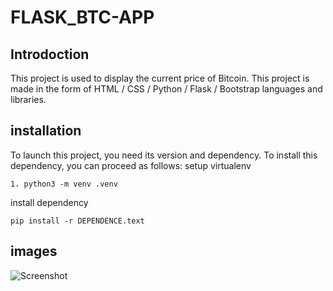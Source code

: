 # FLASK_BTC-APP
## Introdoction
This project is used to display the current price of Bitcoin. This project is made in the form of HTML / CSS / Python / Flask / Bootstrap languages and libraries.
## installation
To launch this project, you need its version and dependency. To install this dependency, you can proceed as follows: 
setup virtualenv
```
1. python3 -m venv .venv
```
install dependency
```
pip install -r DEPENDENCE.text
```

## images
![Screenshot](https://s4.uupload.ir/files/screenshot_from_2021-08-02_21-08-05_umjj.png)